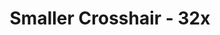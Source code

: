 ---
title: Smaller Crosshair - 32x
permalink: /article/compliance32xAddons/Smaller%20Crosshair
comments: true
comments-id: SmallerCrosshair
header-img: article/compliance32xAddons/Smaller Crosshair.jpg

long_text: 'Shrinks the distracting crosshair.'

authors:
  - Cyberization

download: 
  - 1.16:
    - https://github.com/Compliance-Addons/Addons/raw/master/32x/Smaller%20Crosshair/Smaller%20Crosshair%20-%201.16.zip
---